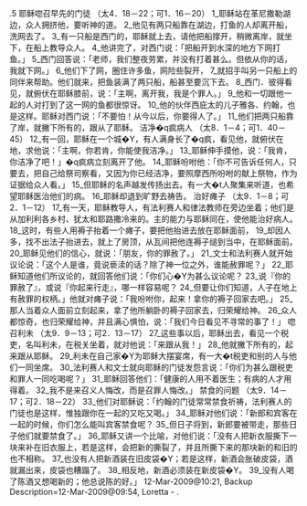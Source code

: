 .5 
耶稣唿召早先的门徒 
（太4．18－22；可1．16－20） 
1_耶稣站在革尼撒勒湖边，众人拥挤他，要听神的道。 2_他见有两只船靠在湖边，打鱼的人却离开船，洗网去了。 3_有一只船是西门的，耶稣就上去，请他把船撑开，稍微离岸，就坐下，在船上教导众人。 4_他讲完了，对西门说：「把船开到水深的地方下网打鱼。」 5_西门回答说：「老师，我们整夜劳累，并没有打着甚么。但依从你的话，我就下网。」 6_他们下了网，圈住许多鱼，网险些裂开， 7_就招手叫另一只船上的同伴来帮助。他们就来，把鱼装满了两只船，船甚至要沉下去。 8_西门．彼得看见，就俯伏在耶稣膝前，说：「主啊，离开我，我是个罪人。」 9_他和一切跟他一起的人对打到了这一网的鱼都很惊讶。 10_他的伙伴西庇太的儿子雅各、约翰，也是这样。耶稣对西门说：「不要怕！从今以后，你要得人了。」 11_他们把两只船靠了岸，就撇下所有的，跟从了耶稣。 
洁净�q疯病人 
（太8．1－4；可1．40－45） 
12_有一回，耶稣在一个城�Y，有人满身长了�q疯，看见他，就俯伏在地，求他说：「主啊，你若肯，你能使我洁净。」 13_耶稣伸手摸他，说：「我肯，你洁净了吧！」�q疯病立刻离开了他。 14_耶稣吩咐他：「你不可告诉任何人，只要去，把自己给祭司察看，又因为你已经洁净，要照摩西所吩咐的献上祭物，作为证据给众人看。」 15_但耶稣的名声越发传扬出去。有一大�t人聚集来听道，也希望耶稣医治他们的病。 16_耶稣却退到旷野去祷告。 
治好瘫子 
（太9．1－8；可2．1－12） 
17_有一天，耶稣教导人，有法利赛人和律法教师在旁边坐着；他们是从加利利各乡村、犹太和耶路撒冷来的。主的能力与耶稣同在，使他能治好病人。 18_这时，有些人用褥子抬着一个瘫子，要把他抬进去放在耶稣面前， 19_却因人多，找不出法子抬进去，就上了房顶，从瓦间把他连褥子缒到当中，在耶稣面前。 20_耶稣见他们的信心，就说：「朋友，你的罪赦了。」 21_文士和法利赛人就开始议论说：「这个人是谁，竟说亵渎的话？除了神一位之外，谁能赦罪呢？」 22_耶稣知道他们所议论的，就回答他们说：「你们心�Y为甚么议论呢？ 23_说『你的罪赦了』，或说『你起来行走』，哪一样容易呢？ 24_但要让你们知道，人子在地上有赦罪的权柄。」他就对瘫子说：「我吩咐你，起来！拿你的褥子回家去吧。」 25_那人当着众人面前立刻起来，拿了他所躺卧的褥子回家去，归荣耀给神。 26_众人都惊奇，也归荣耀给神，并且满心惧怕，说：「我们今日看见不寻常的事了！」 
唿召利未 
（太9．9－13；可2．13－17） 
27_这些事以后，耶稣出去，看见一个税吏，名叫利未，在税关坐着，就对他说：「来跟从我！」 28_他就撇下所有的，起来跟从耶稣。 29_利未在自己家�Y为耶稣大摆宴席，有一大�t税吏和别的人与他们一同坐席。 30_法利赛人和文士就向耶稣的门徒发怨言说：「你们为甚么跟税吏和罪人一同吃喝呢？」 31_耶稣回答他们：「健康的人用不着医生；有病的人才用得着。 32_我不是来召义人悔改，而是召罪人悔改。」 
禁食的问题 
（太9．14－17；可2．18－22） 
33_他们对耶稣说：「约翰的门徒常常禁食祈祷，法利赛人的门徒也是这样，惟独跟你在一起的又吃又喝。」 34_耶稣对他们说：「新郎和宾客在一起的时候，你们怎么能叫宾客禁食呢？ 35_但日子将到，新郎要被带走，那些日子他们就要禁食了。」 
36_耶稣又讲一个比喻，对他们说：「没有人把新衣服撕下一块来补在旧衣服上，若是这样，会把新的撕裂了，并且所撕下来的那块新的和旧的也不相称。 37_也没有人把新酒装在旧皮袋�Y；若是这样，新酒会胀破皮袋，酒就漏出来，皮袋也糟蹋了。 38_相反地，新酒必须装在新皮袋�Y。 39_没有人喝了陈酒又想喝新的；他总说陈的好。」 
12-Mar-2009@10:21, Backup Description=12-Mar-2009@09:54, Loretta - 
.